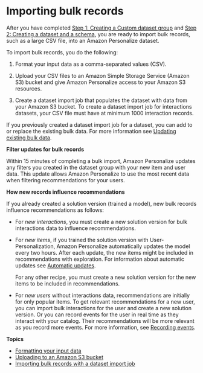 # Importing bulk records<a name="bulk-data-import"></a>

 After you have completed [Step 1: Creating a Custom dataset group](data-prep-ds-group.md) and [Step 2: Creating a dataset and a schema](data-prep-creating-datasets.md), you are ready to import bulk records, such as a large CSV file, into an Amazon Personalize dataset\. 

To import bulk records, you do the following:

1. Format your input data as a comma\-separated values \(CSV\)\.

1. Upload your CSV files to an Amazon Simple Storage Service \(Amazon S3\) bucket and give Amazon Personalize access to your Amazon S3 resources\.

1. Create a dataset import job that populates the dataset with data from your Amazon S3 bucket\. To create a dataset import job for interactions datasets, your CSV file must have at minimum 1000 interaction records\.

If you previously created a dataset import job for a dataset, you can add to or replace the existing bulk data\. For more information see [Updating existing bulk data](updating-existing-bulk-data.md)\.

**Filter updates for bulk records**

Within 15 minutes of completing a bulk import, Amazon Personalize updates any filters you created in the dataset group with your new item and user data\. This update allows Amazon Personalize to use the most recent data when filtering recommendations for your users\. 

**How new records influence recommendations**

If you already created a solution version \(trained a model\), new bulk records influence recommendations as follows:
+  For *new interactions*, you must create a new solution version for bulk interactions data to influence recommendations\. 
+ For *new items*, if you trained the solution version with User\-Personalization, Amazon Personalize automatically updates the model every two hours\. After each update, the new items might be included in recommendations with exploration\. For information about automatic updates see [Automatic updates](native-recipe-new-item-USER_PERSONALIZATION.md#automatic-updates)\. 

   For any other recipe, you must create a new solution version for the new items to be included in recommendations\. 
+ For *new users* without interactions data, recommendations are initially for only popular items\. To get relevant recommendations for a new user, you can import bulk interactions for the user and create a new solution version\. Or you can record events for the user in real time as they interact with your catalog\. Their recommendations will be more relevant as you record more events\. For more information, see [Recording events](recording-events.md)\. 

**Topics**
+ [Formatting your input data](data-prep-formatting.md)
+ [Uploading to an Amazon S3 bucket](data-prep-upload-s3.md)
+ [Importing bulk records with a dataset import job](bulk-data-import-step.md)